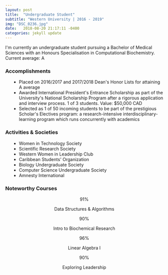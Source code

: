 ```yaml
---
layout: post
title:  "Undergraduate Student"
subtitle: "Western University | 2016 - 2019"
img: "DSC_0236.jpg"
date:   2018-08-20 21:17:11 -0400
categories: jekyll update
---
```

<div class="desc info">
    <p>I'm currently an undergraduate student pursuing a Bachelor of Medical Sciences with an Honours Specialisation in Computational Biochemistry. Current average: A</p>
    <h3>Accomplishments</h3>
    <ul style="margin-left: 20px;">
        <li>Placed on 2016/2017 and 2017/2018 Dean's Honor Lists for attaining A average</li>
        <li>Awarded International President's Entrance Scholarship as part of the University's National Scholarship Program after a rigorous application and interview process. 1 of 3 students. Value: $50,000 CAD</li>
        <li>Selected as 1 of 50 incoming students to be part of the prestigious Scholar's Electives program: a research-intensive interdisciplinary-learning program which runs concurrently with academics</li>
    </ul>
    <h3>Activities & Societies</h3>
    <ul style="margin-left: 20px;">
        <li>Women in Technology Society</li>
        <li>Scientific Research Society</li>
        <li>Western Women in Leadership Club</li>
        <li>Caribbean Students' Organization</li>
        <li>Biology Undergraduate Society</li>
        <li>Computer Science Undergraduate Society</li>
        <li>Amnesty International</li>
    </ul>
    <h3>Noteworthy Courses</h3>
    <div class="row" style="text-align: center;">
        <div class="col-sm-3 col-xs-6">
            <div class="four-piece" style="background-image: url(../images/computer-science.jpg);">
                91%
            </div>
            <p>Data Structures & Algorithms</p>
        </div>
        <div class="col-sm-3 col-xs-6">
            <div class="four-piece" style="background-image: url(../images/biochemistry.jpg);">
                90%
            </div>
            <p>Intro to Biochemical Research</p>
        </div>
        <div class="col-sm-3 col-xs-6">
            <div class="four-piece" style="background-image: url(../images/math.jpg);">
                96%
            </div>
            <p>Linear Algebra I</p>
        </div>
        <div class="col-sm-3 col-xs-6">
            <div class="four-piece" style="background-image: url(../images/leadership.png);">
                90%
            </div>
            <p>Exploring Leadership</p>
        </div>
    </div>
</div>